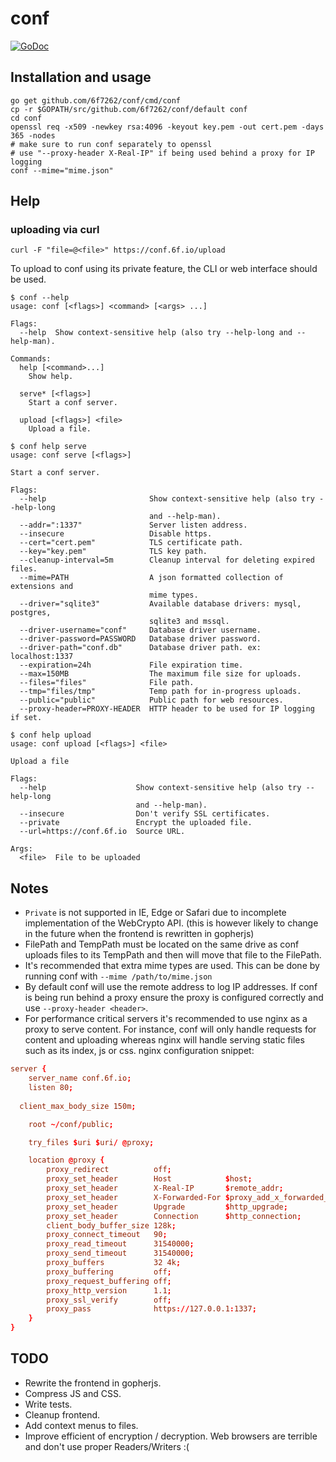 # conf
[![GoDoc](https://godoc.org/github.com/6f7262/conf?status.svg)](https://godoc.org/github.com/6f7262/conf)

## Installation and usage
```
go get github.com/6f7262/conf/cmd/conf
cp -r $GOPATH/src/github.com/6f7262/conf/default conf
cd conf
openssl req -x509 -newkey rsa:4096 -keyout key.pem -out cert.pem -days 365 -nodes
# make sure to run conf separately to openssl
# use "--proxy-header X-Real-IP" if being used behind a proxy for IP logging
conf --mime="mime.json"
```

## Help
### uploading via curl
```
curl -F "file=@<file>" https://conf.6f.io/upload
```
To upload to conf using its private feature, the CLI or web interface should be used.
```
$ conf --help
usage: conf [<flags>] <command> [<args> ...]

Flags:
  --help  Show context-sensitive help (also try --help-long and --help-man).

Commands:
  help [<command>...]
	Show help.

  serve* [<flags>]
	Start a conf server.

  upload [<flags>] <file>
	Upload a file.
```
```
$ conf help serve
usage: conf serve [<flags>]

Start a conf server.

Flags:
  --help                       Show context-sensitive help (also try --help-long
                               and --help-man).
  --addr=":1337"               Server listen address.
  --insecure                   Disable https.
  --cert="cert.pem"            TLS certificate path.
  --key="key.pem"              TLS key path.
  --cleanup-interval=5m        Cleanup interval for deleting expired files.
  --mime=PATH                  A json formatted collection of extensions and
                               mime types.
  --driver="sqlite3"           Available database drivers: mysql, postgres,
                               sqlite3 and mssql.
  --driver-username="conf"     Database driver username.
  --driver-password=PASSWORD   Database driver password.
  --driver-path="conf.db"      Database driver path. ex: localhost:1337
  --expiration=24h             File expiration time.
  --max=150MB                  The maximum file size for uploads.
  --files="files"              File path.
  --tmp="files/tmp"            Temp path for in-progress uploads.
  --public="public"            Public path for web resources.
  --proxy-header=PROXY-HEADER  HTTP header to be used for IP logging if set.

```
```
$ conf help upload
usage: conf upload [<flags>] <file>

Upload a file

Flags:
  --help                    Show context-sensitive help (also try --help-long
                            and --help-man).
  --insecure                Don't verify SSL certificates.
  --private                 Encrypt the uploaded file.
  --url=https://conf.6f.io  Source URL.

Args:
  <file>  File to be uploaded
```

## Notes
* `Private` is not supported in IE, Edge or Safari due to incomplete implementation of the WebCrypto API. (this is however likely to change in the future when the frontend is rewritten in gopherjs)
* FilePath and TempPath must be located on the same drive as conf uploads files to its TempPath and then will move that file to the FilePath.
* It's recommended that extra mime types are used. This can be done by running conf with `--mime /path/to/mime.json`
* By default conf will use the remote address to log IP addresses. If conf is being run behind a proxy ensure the proxy is configured correctly and use `--proxy-header <header>`.
* For performance critical servers it's recommended to use nginx as a proxy to serve content. For instance, conf will only handle requests for content and uploading whereas nginx will handle serving static files such as its index, js or css. nginx configuration snippet:
```conf
server {
	server_name conf.6f.io;
	listen 80;
  
  client_max_body_size 150m;

	root ~/conf/public;

	try_files $uri $uri/ @proxy;

	location @proxy {
		proxy_redirect          off;
		proxy_set_header        Host            $host;
		proxy_set_header        X-Real-IP       $remote_addr;
		proxy_set_header        X-Forwarded-For $proxy_add_x_forwarded_for;
		proxy_set_header        Upgrade         $http_upgrade;
		proxy_set_header        Connection      $http_connection;
		client_body_buffer_size 128k;
		proxy_connect_timeout   90;
		proxy_read_timeout      31540000;
		proxy_send_timeout      31540000;
		proxy_buffers           32 4k;
		proxy_buffering         off;
		proxy_request_buffering off;
		proxy_http_version      1.1;
		proxy_ssl_verify        off;
		proxy_pass              https://127.0.0.1:1337;
	}
}
```

## TODO
* Rewrite the frontend in gopherjs.
* Compress JS and CSS.
* Write tests.
* Cleanup frontend.
* Add context menus to files.
* Improve efficient of encryption / decryption. Web browsers are terrible and don't use proper Readers/Writers :(